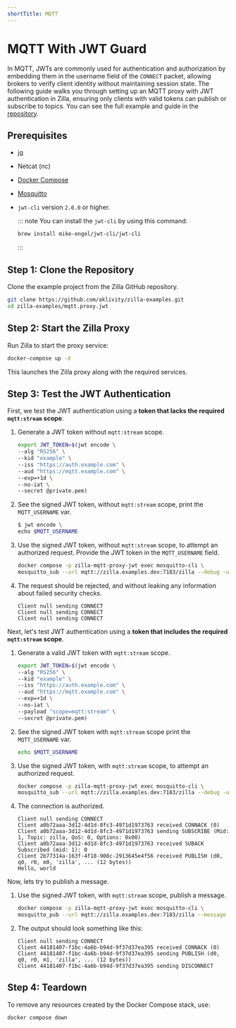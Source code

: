 ```yaml
---
shortTitle: MQTT
---
```


# MQTT With JWT Guard

In MQTT, JWTs are commonly used for authentication and authorization by embedding them in the username field of the `CONNECT` packet, allowing brokers to verify client identity without maintaining session state. The following guide walks you through setting up an MQTT proxy with JWT authentication in Zilla, ensuring only clients with valid tokens can publish or subscribe to topics. You can see the full example and guide in the [repository](https://github.com/aklivity/zilla-examples/tree/main/mqtt.proxy.jwt).

## Prerequisites

- [jq](https://jqlang.org/)
- Netcat (nc)
- [Docker Compose](https://docs.docker.com/compose/)
- [Mosquitto](https://mosquitto.org/documentation/)
- `jwt-cli` version `2.0.0` or higher.

    ::: note
    You can install the `jwt-cli` by using this command:

    ```bash
    brew install mike-engel/jwt-cli/jwt-cli
    ```

    :::

## Step 1: Clone the Repository

Clone the example project from the Zilla GitHub repository.

```bash
git clone https://github.com/aklivity/zilla-examples.git
cd zilla-examples/mqtt.proxy.jwt
```

## Step 2: Start the Zilla Proxy

Run Zilla to start the proxy service:

```bash
docker-compose up -d
```

This launches the Zilla proxy along with the required services.

## Step 3: Test the JWT Authentication

First, we test the JWT authentication using a **token that lacks the required `mqtt:stream` scope**.

1. Generate a JWT token without `mqtt:stream` scope.

    ```bash
    export JWT_TOKEN=$(jwt encode \
    --alg "RS256" \
    --kid "example" \
    --iss "https://auth.example.com" \
    --aud "https://mqtt.example.com" \
    --exp=+1d \
    --no-iat \
    --secret @private.pem)
    ```

2. See the signed JWT token, without `mqtt:stream` scope, print the `MQTT_USERNAME` var.

    ```bash
    $ jwt encode \
    echo $MQTT_USERNAME
    ```

3. Use the signed JWT token, without `mqtt:stream` scope, to attempt an authorized request. Provide the JWT token in the `MQTT_USERNAME` field.

    ```bash
    docker compose -p zilla-mqtt-proxy-jwt exec mosquitto-cli \
    mosquitto_sub --url mqtt://zilla.examples.dev:7183/zilla --debug -u $MQTT_USERNAME
    ```

4. The request should be rejected, and without leaking any information about failed security checks.

    ```text
    Client null sending CONNECT
    Client null sending CONNECT
    Client null sending CONNECT
    ```

Next, let's test JWT authentication using a **token that includes the required `mqtt:stream` scope**.

1. Generate a valid JWT token with `mqtt:stream` scope.

    ```bash
    export JWT_TOKEN=$(jwt encode \
    --alg "RS256" \
    --kid "example" \
    --iss "https://auth.example.com" \
    --aud "https://mqtt.example.com" \
    --exp=+1d \
    --no-iat \
    --payload "scope=mqtt:stream" \
    --secret @private.pem)
    ```

2. See the signed JWT token with `mqtt:stream` scope print the `MQTT_USERNAME` var.

    ```bash
    echo $MQTT_USERNAME
    ```

3. Use the signed JWT token, with `mqtt:stream` scope, to attempt an authorized request.

    ```bash
    docker compose -p zilla-mqtt-proxy-jwt exec mosquitto-cli \
    mosquitto_sub --url mqtt://zilla.examples.dev:7183/zilla --debug -u $MQTT_USERNAME
    ```

4. The connection is authorized.

    ```text
    Client null sending CONNECT
    Client a0b72aaa-3d12-4d1d-8fc3-4971d1973763 received CONNACK (0)
    Client a0b72aaa-3d12-4d1d-8fc3-4971d1973763 sending SUBSCRIBE (Mid: 1, Topic: zilla, QoS: 0, Options: 0x00)
    Client a0b72aaa-3d12-4d1d-8fc3-4971d1973763 received SUBACK
    Subscribed (mid: 1): 0
    Client 2b77314a-163f-4f18-908c-2913645e4f56 received PUBLISH (d0, q0, r0, m0, 'zilla', ... (12 bytes))
    Hello, world
    ```

Now, lets try to publish a message.

1. Use the signed JWT token, with `mqtt:stream` scope, publish a message.

    ```bash
    docker compose -p zilla-mqtt-proxy-jwt exec mosquitto-cli \
    mosquitto_pub --url mqtt://zilla.examples.dev:7183/zilla --message 'Hello, world' --debug -u $MQTT_USERNAME
    ```

2. The output should look something like this:

    ```text
    Client null sending CONNECT
    Client 44181407-f1bc-4a6b-b94d-9f37d37ea395 received CONNACK (0)
    Client 44181407-f1bc-4a6b-b94d-9f37d37ea395 sending PUBLISH (d0, q0, r0, m1, 'zilla', ... (12 bytes))
    Client 44181407-f1bc-4a6b-b94d-9f37d37ea395 sending DISCONNECT
    ```

## Step 4: Teardown

To remove any resources created by the Docker Compose stack, use:

```bash
docker compose down
```
